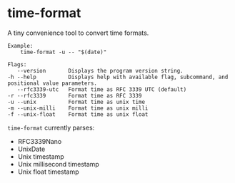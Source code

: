 # time-format

A tiny convenience tool to convert time formats.

```
Example:
    time-format -u -- "$(date)"

Flags:
   --version       Displays the program version string.
-h --help          Displays help with available flag, subcommand, and positional value parameters.
   --rfc3339-utc   Format time as RFC 3339 UTC (default)
-r --rfc3339       Format time as RFC 3339
-u --unix          Format time as unix time
-m --unix-milli    Format time as unix milli
-f --unix-float    Format time as unix float
```

`time-format` currently parses:

- RFC3339Nano
- UnixDate
- Unix timestamp
- Unix millisecond timestamp
- Unix float timestamp
